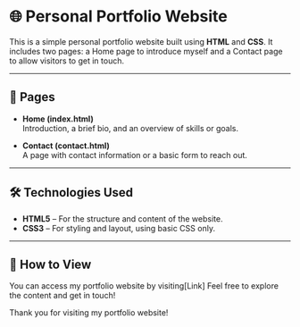 # 🌐 Personal Portfolio Website

This is a simple personal portfolio website built using **HTML** and **CSS**. It includes two pages: a Home page to introduce myself and a Contact page to allow visitors to get in touch.

---

## 📄 Pages

- **Home (index.html)**  
  Introduction, a brief bio, and an overview of skills or goals.

- **Contact (contact.html)**  
  A page with contact information or a basic form to reach out.

---

## 🛠️ Technologies Used

- **HTML5** – For the structure and content of the website.
- **CSS3** – For styling and layout, using basic CSS only.

---

## 👀 How to View
You can access my portfolio website by visiting[Link] Feel free to explore the content and get in touch! 

Thank you for visiting my portfolio website!
  

